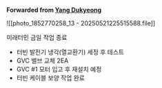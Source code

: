 **Forwarded from [Yang Dukyeong](https://t.me/no_username_926209663)**

![[photo_1852770258_13 - 20250521225515588.file]]

미래터민 금일 작업 종료
- 터빈 발전기 냉각(열교환기) 세정 후 테스트 
- GVC 밸브 교체 2EA
- GVC #1 모터  입고 후 재설치 예정
- 터빈 케이블 보양 작업 완료